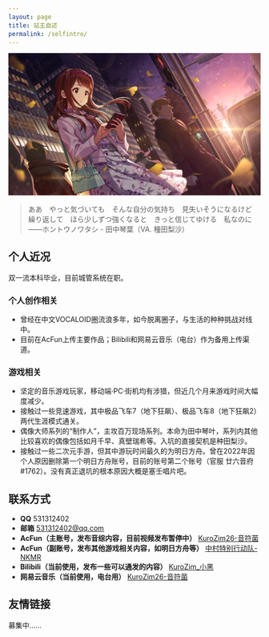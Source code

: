 ```yaml
---
layout: page
title: 站主自述
permalink: /selfintro/
---
```


![这是图片](/assets/img/HontouNoWatashi.png "ホントウノワタシ")

> ああ　やっと気づいても　そんな自分の気持ち　見失いそうになるけど<br>繰り返して　ほら少しずつ強くなると　きっと信じてゆける　私なのに<br>——ホントウノワタシ - 田中琴葉（VA. 種田梨沙）

## 个人近况

双一流本科毕业，目前城管系统在职。

### 个人创作相关

* 曾经在中文VOCALOID圈流浪多年，如今脱离圈子，与生活的种种挑战对线中。
* 目前在AcFun上传主要作品；Bilibili和网易云音乐（电台）作为备用上传渠道。

### 游戏相关

* 坚定的音乐游戏玩家，移动端·PC·街机均有涉猎，但近几个月来游戏时间大幅度减少。
* 接触过一些竞速游戏，其中极品飞车7（地下狂飙）、极品飞车8（地下狂飙2）两代生涯模式通关。
* 偶像大师系列的“制作人”，主攻百万现场系列。本命为田中琴叶，系列内其他比较喜欢的偶像包括如月千早、真壁瑞希等。入坑的直接契机是种田梨沙。
* 接触过一些二次元手游，但其中游玩时间最久的为明日方舟。曾在2022年因个人原因删除第一个明日方舟账号，目前的账号第二个账号（官服 廿六音府#1762）。没有真正退坑的根本原因大概是塞壬唱片吧。

## 联系方式
* __QQ__ 531312402
* __邮箱__ 531312402@qq.com
* __AcFun（主账号，发布音综内容，目前视频发布暂停中）__ [KuroZim26-音符菌](https://www.acfun.cn/u/30346233)
* __AcFun（副账号，发布其他游戏相关内容，如明日方舟等）__ [中村特别行动队-NKMR](https://www.acfun.cn/u/2290378)
* __Bilibili（当前使用，发布一些可以通发的内容）__ [KuroZim_小黑](https://space.bilibili.com/16228948)
* __网易云音乐（当前使用，电台用）__ [KuroZim26-音符菌](https://music.163.com/#/user/home?id=1966406139)

## 友情链接
募集中……
